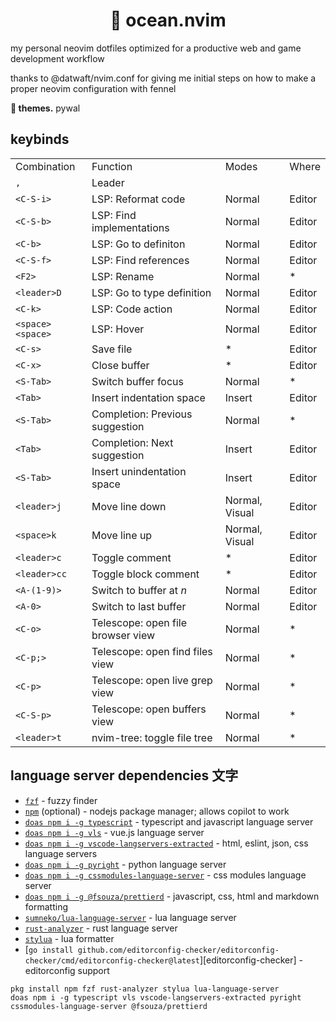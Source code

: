<div align="center">
    <h1>🌊 ocean.nvim</h1>
</div>

my personal neovim dotfiles optimized for a productive web and game development workflow

thanks to @datwaft/nvim.conf for giving me initial steps on how to make a proper neovim configuration with fennel

**🎨 themes.** pywal



## keybinds

<table>
    <tr>
        <td>Combination</td>
        <td>Function</td>
        <td>Modes</td>
        <td>Where</td>
    </tr>
    <tr>
        <td><code>,</code></td>
        <td>Leader</td>
        <td></td>
        <td></td>
    </tr>
    <tr>
        <td><code>&lt;C-S-i&gt;</code></td>
        <td>LSP: Reformat code</td>
        <td>Normal</td>
        <td>Editor</td>
    </tr>
    <tr>
        <td><code>&lt;C-S-b&gt;</code></td>
        <td>LSP: Find implementations</td>
        <td>Normal</td>
        <td>Editor</td>
    </tr>
    <tr>
        <td><code>&lt;C-b&gt;</code></td>
        <td>LSP: Go to definiton</td>
        <td>Normal</td>
        <td>Editor</td>
    </tr>
    <tr>
        <td><code>&lt;C-S-f&gt;</code></td>
        <td>LSP: Find references</td>
        <td>Normal</td>
        <td>Editor</td>
    </tr>
    <tr>
        <td><code>&lt;F2&gt;</code></td>
        <td>LSP: Rename</td>
        <td>Normal</td>
        <td>*</td>
    </tr>
    <tr>
        <td><code>&lt;leader&gt;D</code></td>
        <td>LSP: Go to type definition</td>
        <td>Normal</td>
        <td>Editor</td>
    </tr>
    <tr>
        <td><code>&lt;C-k&gt;</code></td>
        <td>LSP: Code action</td>
        <td>Normal</td>
        <td>Editor</td>
    </tr>
    <tr>
        <td><code>&lt;space&gt;&lt;space&gt;</code></td>
        <td>LSP: Hover</td>
        <td>Normal</td>
        <td>Editor</td>
    </tr>
    <tr>
        <td><code>&lt;C-s&gt;</code></td>
        <td>Save file</td>
        <td>*</td>
        <td>Editor</td>
    </tr>
    <tr>
        <td><code>&lt;C-x&gt;</code></td>
        <td>Close buffer</td>
        <td>*</td>
        <td>Editor</td>
    </tr>
    <tr>
        <td><code>&lt;S-Tab&gt;</code></td>
        <td>Switch buffer focus</td>
        <td>Normal</td>
        <td>*</td>
    </tr>
    <tr>
        <td><code>&lt;Tab&gt;</code></td>
        <td>Insert indentation space</td>
        <td>Insert</td>
        <td>Editor</td>
    </tr>
    <tr>
        <td><code>&lt;S-Tab&gt;</code></td>
        <td>Completion: Previous suggestion</td>
        <td>Normal</td>
        <td>*</td>
    </tr>
    <tr>
        <td><code>&lt;Tab&gt;</code></td>
        <td>Completion: Next suggestion</td>
        <td>Insert</td>
        <td>Editor</td>
    </tr>
    <tr>
        <td><code>&lt;S-Tab&gt;</code></td>
        <td>Insert unindentation space</td>
        <td>Insert</td>
        <td>Editor</td>
    </tr>
    <tr>
        <td><code>&lt;leader&gt;j</code></td>
        <td>Move line down</td>
        <td>Normal, Visual</td>
        <td>Editor</td>
    </tr>
    <tr>
        <td><code>&lt;space&gt;k</code></td>
        <td>Move line up</td>
        <td>Normal, Visual</td>
        <td>Editor</td>
    </tr>
    <tr>
        <td><code>&lt;leader&gt;c</code></td>
        <td>Toggle comment</td>
        <td>*</td>
        <td>Editor</td>
    </tr>
    <tr>
        <td><code>&lt;leader&gt;cc</code></td>
        <td>Toggle block comment</td>
        <td>*</td>
        <td>Editor</td>
    </tr>
    <tr>
        <td><code>&lt;A-(1-9)&gt;</code></td>
        <td>Switch to buffer at <i>n</i></td>
        <td>Normal</td>
        <td>Editor</td>
    </tr>
    <tr>
        <td><code>&lt;A-0&gt;</code></td>
        <td>Switch to last buffer</td>
        <td>Normal</td>
        <td>Editor</td>
    </tr>
    <tr>
        <td><code>&lt;C-o&gt;</code></td>
        <td>Telescope: open file browser view</td>
        <td>Normal</td>
        <td>*</td>
    </tr>
    <tr>
        <td><code>&ltC-p;&gt;</code></td>
        <td>Telescope: open find files view</td>
        <td>Normal</td>
        <td>*</td>
    </tr>
    <tr>
        <td><code>&lt;C-p&gt;</code></td>
        <td>Telescope: open live grep view</td>
        <td>Normal</td>
        <td>*</td>
    </tr>
    <tr>
        <td><code>&lt;C-S-p&gt;</code></td>
        <td>Telescope: open buffers view</td>
        <td>Normal</td>
        <td>*</td>
    </tr>
    <tr>
        <td><code>&lt;leader&gt;t</code></td>
        <td>nvim-tree: toggle file tree</td>
        <td>Normal</td>
        <td>*</td>
    </tr>
</table>

## language server dependencies 文字

-   [`fzf`] - fuzzy finder
-   [`npm`] (optional) - nodejs package manager; allows copilot to work
-   [`doas npm i -g typescript`][`npm`] - typescript and javascript language server
-   [`doas npm i -g vls`][`npm`] - vue.js language server
-   [`doas npm i -g vscode-langservers-extracted`][`npm`] - html, eslint, json, css language servers
-   [`doas npm i -g pyright`][`npm`] - python language server
-   [`doas npm i -g cssmodules-language-server`][`npm`] - css modules language server
-   [`doas npm i -g @fsouza/prettierd`][`npm`] - javascript, css, html and markdown formatting
-   [`sumneko/lua-language-server`] - lua language server
-   [`rust-analyzer`] - rust language server
-   [`stylua`] - lua formatter
-   [`go install github.com/editorconfig-checker/editorconfig-checker/cmd/editorconfig-checker@latest`][editorconfig-checker] - editorconfig support

```
pkg install npm fzf rust-analyzer stylua lua-language-server
doas npm i -g typescript vls vscode-langservers-extracted pyright cssmodules-language-server @fsouza/prettierd
```

[`fzf`]: https://github.com/junegunn/fzf
[`npm`]: https://nodejs.org
[`rust-analyzer`]: https://rust-analyzer.github.io/manual.html
[`sumneko/lua-language-server`]: https://github.com/sumneko/lua-language-server
[`stylua`]: https://github.com/JohnnyMorganz/StyLua
